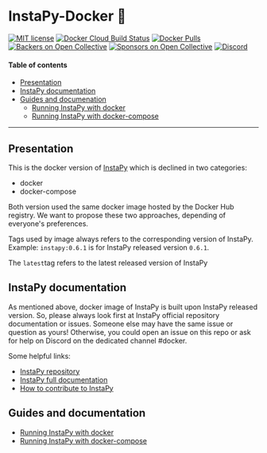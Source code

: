 # InstaPy-Docker 🐳
[![MIT license](https://img.shields.io/badge/license-GPLv3-blue.svg)](https://github.com/timgrossmann/InstaPy/blob/master/LICENSE)
[![Docker Cloud Build Status](https://img.shields.io/docker/cloud/build/instapy/instapy.svg)](https://hub.docker.com/r/instapy/instapy/builds)
[![Docker Pulls](https://img.shields.io/docker/pulls/instapy/instapy.svg)](https://hub.docker.com/r/instapy/instapy)
[![Backers on Open Collective](https://opencollective.com/instapy/backers/badge.svg)](https://github.com/timgrossmann/InstaPy#backers)
[![Sponsors on Open Collective](https://opencollective.com/instapy/sponsors/badge.svg)](https://github.com/timgrossmann/InstaPy#sponsors)
[![Discord](https://img.shields.io/discord/510385886869979136.svg)](https://discord.gg/FDETsht)

#### Table of contents
- [Presentation](#presentation)
- [InstaPy documentation](#instapy-documentation)
- [Guides and documenation](#guides-and-documentation)
  - [Running InstaPy with docker](https://github.com/Herrox/instapy-docker/documentation/docker.md)
  - [Running InstaPy with docker-compose](https://github.com/Herrox/instapy-docker/documentation/docker-compose.md)

---

## Presentation
This is the docker version of [InstaPy](https://github.com/timgrossmann/InstaPy) which is declined in two categories:
  - docker
  - docker-compose

Both version used the same docker image hosted by the Docker Hub registry. We want to propose these two approaches, depending of everyone's preferences.

Tags used by image always refers to the corresponding version of InstaPy. Example: `instapy:0.6.1` is for InstaPy released version `0.6.1`.

The `latest`tag refers to the latest released version of InstaPy

## InstaPy documentation
As mentioned above, docker image of InstaPy is built upon InstaPy released version. So, please always look first at InstaPy official repository documentation or issues. Someone else may have the same issue or question as yours!
Otherwise, you could open an issue on this repo or ask for help on Discord on the dedicated channel #docker.

Some helpful links:
  - [InstaPy repository](https://github.com/timgrossmann/InstaPy)
  - [InstaPy full documentation](https://github.com/timgrossmann/InstaPy/blob/master/DOCUMENTATION.md)
  - [How to contribute to InstaPy](https://github.com/InstaPy/instapy-docs)

## Guides and documentation

  - [Running InstaPy with docker](https://github.com/Herrox/instapy-docker/blob/master/documentation/docker.md)
  - [Running InstaPy with docker-compose](https://github.com/Herrox/instapy-docker/blob/master/documentation/docker-compose.md)
